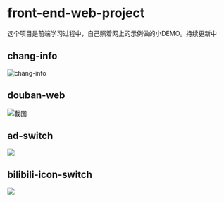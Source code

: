 # front-end-web-project

这个项目是前端学习过程中，自己照着网上的示例做的小DEMO。持续更新中

## chang-info

![chang-info](https://s6.jpg.cm/2022/03/09/L0rxRU.gif)

## douban-web

![截图](https://s6.jpg.cm/2022/03/13/L217SR.png)

## ad-switch

![](https://s6.jpg.cm/2022/03/30/LKURs6.gif)

## bilibili-icon-switch

![](https://s6.jpg.cm/2022/03/30/LKU8lL.gif)
